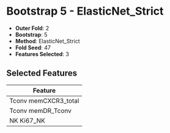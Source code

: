 # Bootstrap 5 - ElasticNet_Strict

- **Outer Fold**: 2
- **Bootstrap**: 5
- **Method**: ElasticNet_Strict
- **Fold Seed**: 47
- **Features Selected**: 3

## Selected Features

| Feature |
|---------|
| Tconv memCXCR3_total |
| Tconv memDR_Tconv |
| NK Ki67_NK |
